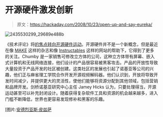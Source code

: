 # 开源硬件激发创新

> 原文：<https://hackaday.com/2008/10/23/open-up-and-say-eureka/>

![](img/2e3bc1a8b7cf026c99bce7925f6e6a9c.png "2435530299_29689e488b")

《技术评论》将[的焦点转向开源硬件运动](http://www.technologyreview.com/article/21495/)。开源硬件并不是一个新概念，但是最近在像 [MAKE](http://www.mahalo.com/MAKE_Magazine) 这样的杂志和像 [Instructables](http://www.instructables.com/) 这样的网站的帮助下，它得到了更多的关注。Chumby 是一家销售可修改立方体的公司，这种立方体带有屏幕、嵌入式计算机和无线网络连接，他们设计的产品很容易被黑客攻击。产品的开放性导致大量投资于产品开发的社区被创建。这类社区的发展也引起了诺基亚等公司的兴趣，他们正与麻省理工学院合作开发开源视频解码器。他们认识到，开放将导致开发时间减少，并提供更大的灵活性，使他们能够将资源分配到其他领域，包括营销和品牌开发。剑桥诺基亚研究中心主任 Jamey Hicks 认为，只要处理得当，开源运动甚至可以补充封闭设计。随着获得复杂软件工具和资源的机会越来越多，进入门槛不断降低，世界也更容易发现修补和黑客的乐趣。

[图片:[安德烈亚斯·皮兹萨](http://flickr.com/photos/butterseite/2435530299/in/set-72157604691231017/)